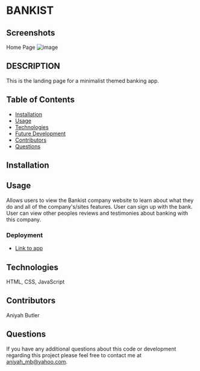 # BANKIST

## Screenshots

Home Page
![image](https://user-images.githubusercontent.com/96402809/195167697-133f7c3c-c354-465d-877a-f1b7c962bac0.png)

## DESCRIPTION
This is the landing page for a minimalist themed banking app.

## Table of Contents
* [Installation](#installation)
* [Usage](#usage)
* [Technologies](#technologies)
* [Future Development](#Future)
* [Contributors](#contributors)
* [Questions](#questions) 
   
## Installation


## Usage  
Allows users to view the Bankist company website to learn about what they do and all of the company's/sites features.
User can sign up with the bank.
User can view other peoples reviews and testimonies about banking with this company.


### Deployment

* [Link to app]( https://aniyahmb99.github.io/bankist/)


## Technologies
HTML, CSS, JavaScript

## Contributors
Aniyah Butler

## Questions

If you have any additional questions about this code or development regarding this project please feel free to contact me at aniyah_mb@yahoo.com.
